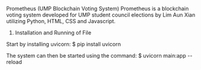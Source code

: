 Prometheus (UMP Blockchain Voting System)
Prometheus is a blockchain voting system developed for UMP student council elections by Lim Aun Xian utilizing Python, HTML, CSS and Javascript.

1. Installation and Running of File

Start by installing uvicorn:
 $ pip install uvicorn

 The system can then be started using the command:
$ uvicorn main:app --reload

